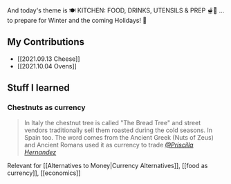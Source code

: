 And today's theme is 🍽 KITCHEN: FOOD, DRINKS, UTENSILS & PREP 🫕🍲 ... to prepare for Winter and the coming Holidays! 🦃 

## My Contributions

* [[2021.09.13 Cheese]]
* [[2021.10.04 Ovens]]

## Stuff I learned

### Chestnuts as currency

> In Italy the chestnut tree is called "The Bread Tree" and street vendors traditionally sell them roasted during the cold seasons. In Spain too. The word comes from the Ancient Greek (Nuts of Zeus) and Ancient Romans used it as currency to trade
> <cite><a href="https://twitter.com/yidneth/status/1459449390612029442">@Priscilla Hernandez</a></cite>

Relevant for [[Alternatives to Money|Currency Alternatives]], [[food as currency]], [[economics]]
